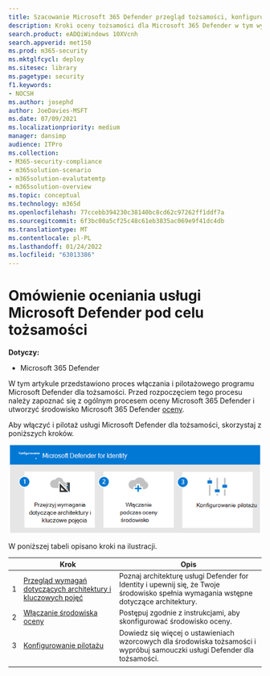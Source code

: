 ```yaml
---
title: Szacowanie Microsoft 365 Defender przegląd tożsamości, konfigurowanie oceny
description: Kroki oceny tożsamości dla Microsoft 365 Defender w tym wymagań, włączania lub aktywowania evalu oraz skonfigurowania pilotażu lub testu.
search.product: eADQiWindows 10XVcnh
search.appverid: met150
ms.prod: m365-security
ms.mktglfcycl: deploy
ms.sitesec: library
ms.pagetype: security
f1.keywords:
- NOCSH
ms.author: josephd
author: JoeDavies-MSFT
ms.date: 07/09/2021
ms.localizationpriority: medium
manager: dansimp
audience: ITPro
ms.collection:
- M365-security-compliance
- m365solution-scenario
- m365solution-evalutatemtp
- m365solution-overview
ms.topic: conceptual
ms.technology: m365d
ms.openlocfilehash: 77ccebb394230c38140bc8cd62c97262ff1ddf7a
ms.sourcegitcommit: 6f3bc00a5cf25c48c61eb3835ac069e9f41dc4db
ms.translationtype: MT
ms.contentlocale: pl-PL
ms.lasthandoff: 01/24/2022
ms.locfileid: "63013386"
---
```

# <a name="evaluate-microsoft-defender-for-identity-overview"></a>Omówienie oceniania usługi Microsoft Defender pod celu tożsamości


**Dotyczy:**
- Microsoft 365 Defender

W tym artykule przedstawiono proces włączania i pilotażowego programu Microsoft Defender dla tożsamości. Przed rozpoczęciem tego procesu należy zapoznać się z ogólnym procesem oceny Microsoft 365 Defender i utworzyć środowisko [](eval-overview.md) Microsoft 365 Defender [oceny](eval-create-eval-environment.md). 
<br>

Aby włączyć i pilotaż usługi Microsoft Defender dla tożsamości, skorzystaj z poniższych kroków.

![Procedura dodawania usługi Microsoft Defender dla tożsamości do środowiska oceny usługi Defender.](../../media/defender/m365-defender-identity-eval-steps.png)

W poniższej tabeli opisano kroki na ilustracji.

| |Krok  |Opis  |
|---------|---------|---------|
|1|[Przegląd wymagań dotyczących architektury i kluczowych pojęć](eval-defender-identity-architecture.md)    | Poznaj architekturę usługi Defender for Identity i upewnij się, że Twoje środowisko spełnia wymagania wstępne dotyczące architektury.       |
|2|[Włączanie środowiska oceny](eval-defender-identity-enable-eval.md)     |   Postępuj zgodnie z instrukcjami, aby skonfigurować środowisko oceny.      |
|3|[Konfigurowanie pilotażu](eval-defender-identity-pilot.md)     |   Dowiedz się więcej o ustawieniach wzorcowych dla środowiska tożsamości i wypróbuj samouczki usługi Defender dla tożsamości.     |
||||

